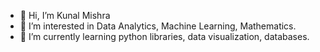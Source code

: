 - 👋 Hi, I’m Kunal Mishra
- 👀 I’m interested in Data Analytics, Machine Learning, Mathematics.
- 🌱 I’m currently learning python libraries, data visualization, databases.

<!---
kunnu87/kunnu87 is a ✨ special ✨ repository because its `README.md` (this file) appears on your GitHub profile.
You can click the Preview link to take a look at your changes.
--->
